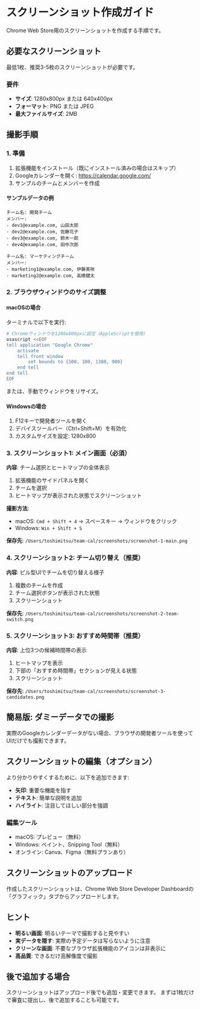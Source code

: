 # スクリーンショット作成ガイド

Chrome Web Store用のスクリーンショットを作成する手順です。

## 必要なスクリーンショット

最低1枚、推奨3-5枚のスクリーンショットが必要です。

### 要件

- **サイズ**: 1280x800px または 640x400px
- **フォーマット**: PNG または JPEG
- **最大ファイルサイズ**: 2MB

## 撮影手順

### 1. 準備

1. 拡張機能をインストール（既にインストール済みの場合はスキップ）
2. Googleカレンダーを開く: https://calendar.google.com/
3. サンプルのチームとメンバーを作成

#### サンプルデータの例

```
チーム名: 開発チーム
メンバー:
- dev1@example.com, 山田太郎
- dev2@example.com, 佐藤花子
- dev3@example.com, 鈴木一郎
- dev4@example.com, 田中次郎

チーム名: マーケティングチーム
メンバー:
- marketing1@example.com, 伊藤美咲
- marketing2@example.com, 高橋健太
```

### 2. ブラウザウィンドウのサイズ調整

#### macOSの場合

ターミナルで以下を実行:

```bash
# Chromeウィンドウを1280x800pxに設定（AppleScriptを使用）
osascript <<EOF
tell application "Google Chrome"
    activate
    tell front window
        set bounds to {100, 100, 1380, 900}
    end tell
end tell
EOF
```

または、手動でウィンドウをリサイズ。

#### Windowsの場合

1. F12キーで開発者ツールを開く
2. デバイスツールバー（Ctrl+Shift+M）を有効化
3. カスタムサイズを設定: 1280x800

### 3. スクリーンショット1: メイン画面（必須）

**内容**: チーム選択とヒートマップの全体表示

1. 拡張機能のサイドパネルを開く
2. チームを選択
3. ヒートマップが表示された状態でスクリーンショット

**撮影方法**:
- macOS: `Cmd + Shift + 4` → スペースキー → ウィンドウをクリック
- Windows: `Win + Shift + S`

**保存先**: `/Users/toshimitsu/team-cal/screenshots/screenshot-1-main.png`

### 4. スクリーンショット2: チーム切り替え（推奨）

**内容**: ピル型UIでチームを切り替える様子

1. 複数のチームを作成
2. チーム選択ボタンが表示された状態
3. スクリーンショット

**保存先**: `/Users/toshimitsu/team-cal/screenshots/screenshot-2-team-switch.png`

### 5. スクリーンショット3: おすすめ時間帯（推奨）

**内容**: 上位3つの候補時間帯の表示

1. ヒートマップを表示
2. 下部の「おすすめ時間帯」セクションが見える状態
3. スクリーンショット

**保存先**: `/Users/toshimitsu/team-cal/screenshots/screenshot-3-candidates.png`

## 簡易版: ダミーデータでの撮影

実際のGoogleカレンダーデータがない場合、ブラウザの開発者ツールを使ってUIだけでも撮影できます。

## スクリーンショットの編集（オプション）

より分かりやすくするために、以下を追加できます:

- **矢印**: 重要な機能を指す
- **テキスト**: 簡単な説明を追加
- **ハイライト**: 注目してほしい部分を強調

### 編集ツール

- macOS: プレビュー（無料）
- Windows: ペイント、Snipping Tool（無料）
- オンライン: Canva、Figma（無料プランあり）

## スクリーンショットのアップロード

作成したスクリーンショットは、Chrome Web Store Developer Dashboardの「グラフィック」タブからアップロードします。

## ヒント

- **明るい画面**: 明るいテーマで撮影すると見やすい
- **実データを隠す**: 実際の予定データは写らないように注意
- **クリーンな画面**: 不要なブラウザ拡張機能のアイコンは非表示に
- **高品質**: できるだけ高解像度で撮影

## 後で追加する場合

スクリーンショットはアップロード後でも追加・変更できます。
まずは1枚だけで審査に提出し、後で追加することも可能です。

